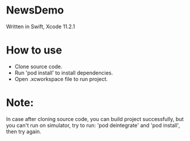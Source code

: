 # NewsDemo

Written in Swift, Xcode 11.2.1

# How to use
- Clone source code.
- Run 'pod install' to install dependencies. 
- Open .xcworkspace file to run project.

# Note: 
In case after cloning source code, you can build project successfully, but you can't run on simulator, try to run: 'pod deintegrate' and 'pod install', then try again.
